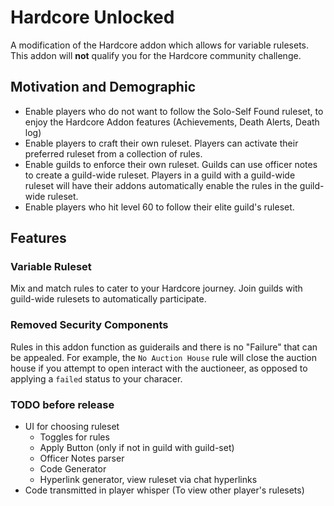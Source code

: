 # Hardcore Unlocked
A modification of the Hardcore addon which allows for variable rulesets.  This addon will __not__ qualify you for the Hardcore community challenge.

## Motivation and Demographic
- Enable players who do not want to follow the Solo-Self Found ruleset, to enjoy the Hardcore Addon features (Achievements, Death Alerts, Death log)
- Enable players to craft their own ruleset.  Players can activate their preferred ruleset from a collection of rules.
- Enable guilds to enforce their own ruleset.  Guilds can use officer notes to create a guild-wide ruleset.  Players in a guild with a guild-wide ruleset will have their addons automatically enable the rules in the guild-wide ruleset.
- Enable players who hit level 60 to follow their elite guild's ruleset.

## Features

### Variable Ruleset
Mix and match rules to cater to your Hardcore journey.  Join guilds with guild-wide rulesets to automatically participate.

### Removed Security Components
Rules in this addon function as guiderails and there is no "Failure" that can be appealed.  For example, the `No Auction House` rule will close the auction house if you attempt to open interact with the auctioneer, as opposed to applying a `failed` status to your characer.

### TODO before release
- UI for choosing ruleset
  - Toggles for rules
  - Apply Button (only if not in guild with guild-set)
  - Officer Notes parser
  - Code Generator
  - Hyperlink generator, view ruleset via chat hyperlinks
- Code transmitted in player whisper (To view other player's rulesets)
